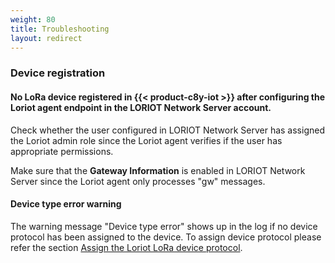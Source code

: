 ```yaml
---
weight: 80
title: Troubleshooting
layout: redirect
---
```


<a name="lora-loriot-registration-troubleshooting"></a>
### Device registration

#### No LoRa device registered in {{< product-c8y-iot >}} after configuring the Loriot agent endpoint in the LORIOT Network Server account.

Check whether the user configured in LORIOT Network Server has assigned the Loriot admin role since the Loriot agent verifies if the user has appropriate permissions.

Make sure that the **Gateway Information** is enabled in LORIOT Network Server since the Loriot agent only processes "gw" messages.

#### Device type error warning

The warning message "Device type error" shows up in the log if no device protocol has been assigned to the device.
To assign device protocol please refer the section [Assign the Loriot LoRa device protocol](#assign-loriot-device-protocol).
